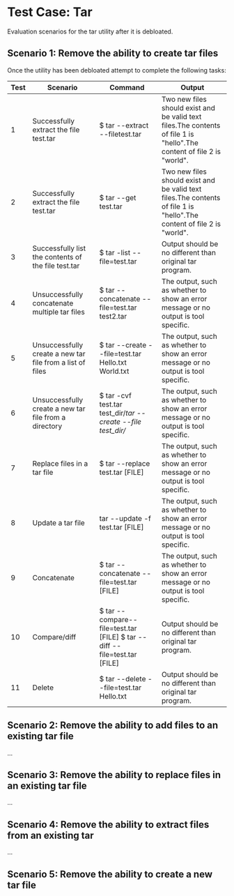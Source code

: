 # Test Case: Tar

Evaluation scenarios for the tar utility after it is debloated.

## Scenario 1: Remove the ability to create tar files

Once the utility has been debloated attempt to complete the following tasks:

| Test | Scenario                                                  | Command                                                                   | Output                                                                                                                 |
|------|-----------------------------------------------------------|---------------------------------------------------------------------------|------------------------------------------------------------------------------------------------------------------------|
| 1    | Successfully extract the file test.tar                    | $ tar --extract --filetest.tar                                            | Two new files should exist and be valid text files.The contents of file 1 is "hello".The content of file 2 is "world". |
| 2    | Successfully extract the file test.tar                    | $ tar --get test.tar                                                      | Two new files should exist and be valid text files.The contents of file 1 is "hello".The content of file 2 is "world". |
| 3    | Successfully list the contents of the file test.tar       | $ tar -list --file=test.tar                                               | Output should be no different than original tar program.                                                               |
| 4    | Unsuccessfully concatenate multiple tar files             | $ tar --concatenate --file=test.tar test2.tar                             | The output, such as whether to show an error message or no output is tool specific.                                    |
| 5    | Unsuccessfully create a new tar file from a list of files | $ tar --create --file=test.tar Hello.txt World.txt                        | The output, such as whether to show an error message or no output is tool specific.                                    |
| 6    | Unsuccessfully create a new tar file from a directory     | $ tar -cvf test.tar test_dir/*tar --create --file test_dir/*              | The output, such as whether to show an error message or no output is tool specific.                                    |
| 7    | Replace files in a tar file                               | $ tar --replace test.tar [FILE]                                           | The output, such as whether to show an error message or no output is tool specific.                                    |
| 8    | Update a tar file                                         | tar --update -f test.tar [FILE]                                           | The output, such as whether to show an error message or no output is tool specific.                                    |
| 9    | Concatenate                                               | $ tar --concatenate --file=test.tar [FILE]                                | The output, such as whether to show an error message or no output is tool specific.                                    |
| 10   | Compare/diff                                              | $ tar --compare--file=test.tar [FILE] $ tar --diff --file=test.tar [FILE] | Output should be no different than original tar program.                                                               |
| 11   | Delete                                                    | $ tar --delete --file=test.tar Hello.txt                                  | Output should be no different than original tar program.                                                               |

## Scenario 2: Remove the ability to add files to an existing tar file

...

## Scenario 3: Remove the ability to replace files in an existing tar file

...

## Scenario 4: Remove the ability to extract files from an existing tar

...

## Scenario 5: Remove the ability to create a new tar file
